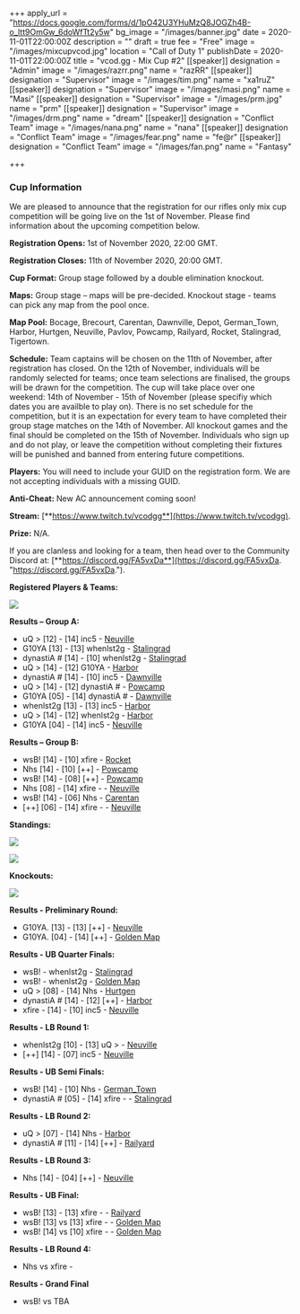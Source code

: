 +++
apply_url = "https://docs.google.com/forms/d/1pO42U3YHuMzQ8JOGZh4B-o_ltt9OmGw_6doWfTt2y5w"
bg_image = "/images/banner.jpg"
date = 2020-11-01T22:00:00Z
description = ""
draft = true
fee = "Free"
image = "/images/mixcupvcod.jpg"
location = "Call of Duty 1"
publishDate = 2020-11-01T22:00:00Z
title = "vcod.gg - Mix Cup #2"
[[speaker]]
designation = "Admin"
image = "/images/razrr.png"
name = "razRR"
[[speaker]]
designation = "Supervisor"
image = "/images/tim.png"
name = "xa1ruZ"
[[speaker]]
designation = "Supervisor"
image = "/images/masi.png"
name = "Masi"
[[speaker]]
designation = "Supervisor"
image = "/images/prm.jpg"
name = "prm"
[[speaker]]
designation = "Supervisor"
image = "/images/drm.png"
name = "dream"
[[speaker]]
designation = "Conflict Team"
image = "/images/nana.png"
name = "nana"
[[speaker]]
designation = "Conflict Team"
image = "/images/fear.png"
name = "fe@r"
[[speaker]]
designation = "Conflict Team"
image = "/images/fan.png"
name = "Fantasy"

+++
### **Cup Information**

We are pleased to announce that the registration for our rifles only mix cup competition will be going live on the 1st of November. Please find information about the upcoming competition below.

**Registration Opens:** 1st of November 2020, 22:00 GMT.

**Registration Closes:** 11th of November 2020, 20:00 GMT.

**Cup Format:** Group stage followed by a double elimination knockout.

**Maps:** Group stage – maps will be pre-decided. Knockout stage - teams can pick any map from the pool once.

**Map Pool:** Bocage, Brecourt, Carentan, Dawnville, Depot, German_Town, Harbor, Hurtgen, Neuville, Pavlov, Powcamp, Railyard, Rocket, Stalingrad, Tigertown.

**Schedule:** Team captains will be chosen on the 11th of November, after registration has closed. On the 12th of November, individuals will be randomly selected for teams; once team selections are finalised, the groups will be drawn for the competition. The cup will take place over one weekend: 14th of November - 15th of November (please specifiy which dates you are availble to play on). There is no set schedule for the competition, but it is an expectation for every team to have completed their group stage matches on the 14th of November. All knockout games and the final should be completed on the 15th of November. Individuals who sign up and do not play, or leave the competition without completing their fixtures will be punished and banned from entering future competitions.

**Players:** You will need to include your GUID on the registration form. We are not accepting individuals with a missing GUID.

**Anti-Cheat:** New AC announcement coming soon!

**Stream:** [**https://www.twitch.tv/vcodgg**](https://www.twitch.tv/vcodgg).

**Prize:** N/A.

If you are clanless and looking for a team, then head over to the Community Discord at: [**https://discord.gg/FA5vxDa**](https://discord.gg/FA5vxDa. "https://discord.gg/FA5vxDa.").

**Registered Players & Teams:**

![](/images/mixcupgroupsfinal.PNG)

**Results – Group A:**

* uQ > \[12\] - \[14\] inc5 - [Neuville](https://i.imgur.com/tHtgxk9.jpg)
* G10YA \[13\] - \[13\] whenlst2g - [Stalingrad](https://i.imgur.com/zwbFv6H.jpg)
* dynastiA # \[14\] - \[10\] whenlst2g - [Stalingrad](https://i.imgur.com/1Fouui9.jpg)
* uQ > \[14\] - \[12\] G10YA - [Harbor](https://i.imgur.com/R6LoEof.jpg)
* dynastiA # \[14\] - \[10\] inc5 - [Dawnville](https://i.imgur.com/ZUfzDSq.jpg)
* uQ > \[14\] - \[12\] dynastiA # - [Powcamp](https://i.imgur.com/2xqOraM.jpg)
* G10YA \[05\] - \[14\] dynastiA # - [Dawnville](https://i.imgur.com/4RuqYX4.jpg)
* whenlst2g \[13\] - \[13\] inc5 - [Harbor](https://i.imgur.com/XjNulNL.jpg)
* uQ > \[14\] - \[12\] whenlst2g - [Harbor](https://i.imgur.com/Bu5H8ws.jpg)
* G10YA \[04\] - \[14\] inc5 - [Neuville](https://i.imgur.com/Ei72Lql.jpg)

**Results – Group B:**

* wsB! \[14\] - \[10\] xfire - [Rocket](https://i.imgur.com/tAcJ0UN.jpg)
* Nhs \[14\] - \[10\] \[++\] - [Powcamp](https://i.imgur.com/qKKaVOQ.jpg)
* wsB! \[14\] - \[08\] \[++\] - [Powcamp](https://i.imgur.com/7k3idQ7.jpg)
* Nhs \[08\] - \[14\] xfire - - [Neuville](https://i.imgur.com/XJIcd8m.jpg)
* wsB! \[14\] - \[06\] Nhs - [Carentan](https://i.imgur.com/MrfZbAd.jpg)
* \[++\] \[06\] - \[14\] xfire - - [Neuville](https://i.imgur.com/TABIqDP.png)

**Standings:**

![](/images/mcfinalga1111.PNG)

![](/images/mcfinalgb.PNG)

**Knockouts:**

![](/images/kokokokokooko.PNG)

**Results - Preliminary Round:**

* G10YA. \[13\] - \[13\] \[++\] - [Neuville](https://i.imgur.com/R5I4BhC.jpg)
* G10YA. \[04\] - \[14\] \[++\] - [Golden Map](https://i.imgur.com/vzGCppu.jpg)

**Results - UB Quarter Finals:**

* wsB! - whenlst2g - [Stalingrad](https://i.imgur.com/rLherh5.jpg)
* wsB! - whenlst2g - [Golden Map](https://i.imgur.com/UZJ7BqJ.jpg)
* uQ > \[08\] - \[14\] Nhs - [Hurtgen](https://i.imgur.com/5sVQaoa.jpg)
* dynastiA # \[14\] - \[12\] \[++\] - [Harbor](https://i.imgur.com/YHWPFcL.jpg)
* xfire - \[14\] - \[10\] inc5 - [Neuville](https://imgur.com/a/Q17S4kR)

**Results - LB Round 1:**

* whenlst2g \[10\] - \[13\] uQ > - [Neuville](https://i.imgur.com/KgvZMBS.jpg)
* \[++\] \[14\] - \[07\] inc5 - [Neuville](https://i.imgur.com/MJWA4Gc.png)

**Results - UB Semi Finals:**

* wsB! \[14\] - \[10\] Nhs - [German_Town](https://i.imgur.com/DTBGkcx.jpg)
* dynastiA # \[05\] - \[14\] xfire - - [Stalingrad](https://i.imgur.com/XF44l5k.png)

**Results - LB Round 2:**

* uQ > \[07\] - \[14\] Nhs - [Harbor](https://i.imgur.com/LCweH9O.jpg)
* dynastiA # \[11\] - \[14\] \[++\] - [Railyard](https://i.imgur.com/8BYo4Hq.jpg)

**Results - LB Round 3:**

* Nhs \[14\] - \[04\] \[++\] - [Neuville](https://i.imgur.com/MOTlgis.jpg)

**Results - UB Final:**

* wsB! \[13\] - \[13\] xfire - - [Railyard](https://i.imgur.com/AlxoF5Q.jpg)
* wsB! \[13\] vs \[13\] xfire - - [Golden Map](https://i.imgur.com/w35MYzo.jpg)
* wsB! \[14\] vs \[10\] xfire - - [Golden Map](https://i.imgur.com/iQvbs8G.jpg)

**Results - LB Round 4:**

* Nhs vs xfire -

**Results - Grand Final**

* wsB! vs TBA
